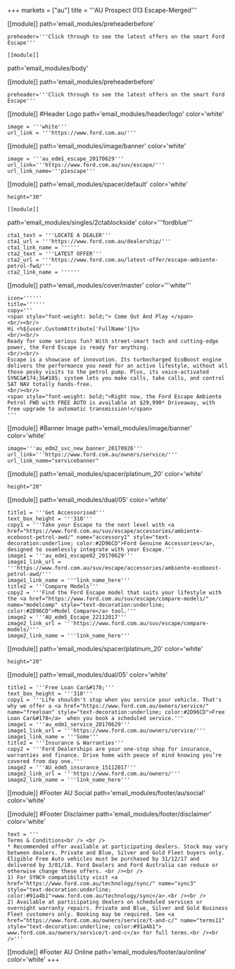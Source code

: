 +++
markets = ["au"]
title = '''AU Prospect 013 Escape-Merged'''


[[module]]
path='email_modules/preheaderbefore'

	preheader='''Click through to see the latest offers on the smart Ford Escape'''

	[[module]]
path='email_modules/body'


[[module]]
path='email_modules/preheaderbefore'


	preheader='''Click through to see the latest offers on the smart Ford Escape'''
    
[[module]] #Header Logo
path='email_modules/header/logo'
color='white'

	image = '''white'''
	url_link = '''https://www.ford.com.au/'''
 
[[module]]
path='email_modules/image/banner'
color='white'

    image = '''au_edm1_escape_20170629'''
	url_link='''https://www.ford.com.au/suv/escape/'''
	url_link_name='''p1escape''' 

[[module]]
path='email_modules/spacer/default'
color='white'

	height="30"
    
    [[module]]
path='email_modules/singles/2ctablockside'
color='''fordblue'''

	cta1_text = '''LOCATE A DEALER'''
	cta1_url = '''https://www.ford.com.au/dealership/'''
	cta1_link_name = ''''''
	cta2_text = '''LATEST OFFER'''
	cta2_url = '''https://www.ford.com.au/latest-offer/escape-ambiente-petrol-fwd/'''
	cta2_link_name = ''''''


[[module]]
path='email_modules/cover/master'
color='''white'''

	icon=''''''
	title=''''''
	copy='''
    <span style="font-weight: bold;"> Come Out And Play </span>
    <br/><br/>
    Hi <%${user.CustomAttribute['FullName']}%>
    <br/><br/>
    Ready for some serious fun? With street-smart tech and cutting-edge power, the Ford Escape is ready for anything.
    <br/><br/>
    Escape is a showcase of innovation. Its turbocharged EcoBoost engine delivers the performance you need for an active lifestyle, without all those pesky visits to the petrol pump. Plus, its voice-activated SYNC&#174;3&#185; system lets you make calls, take calls, and control SAT NAV totally hands-free. 
    <br/><br/> 
    <span style="font-weight: bold;">Right now, the Ford Escape Ambiente Petrol FWD with FREE AUTO is available at $29,990* Driveaway, with free upgrade to automatic transmission!</span> 
    '''
  

[[module]] #Banner Image
path='email_modules/image/banner'
color='white'

	image='''au_edm2_svc_new_banner_20170926'''
	url_link='''https://www.ford.com.au/owners/service/'''
	url_link_name="servicebanner"

[[module]]
path='email_modules/spacer/platinum_20'
color='white'

	height="20"
    
[[module]]
path='email_modules/dual/05'
color='white'

    title1 = '''Get Accessorised'''
    text_box_height = '''310'''
	copy1 = '''Take your Escape to the next level with <a href="https://www.ford.com.au/suv/escape/accessories/ambiente-ecoboost-petrol-awd/" name="accessory1" style="text-decoration:underline; color:#2D96CD">Ford Genuine Accessories</a>, designed to seamlessly integrate with your Escape.'''
	image1 = '''au_edm1_escape02_20170629'''
	image1_link_url = '''https://www.ford.com.au/suv/escape/accessories/ambiente-ecoboost-petrol-awd/'''
	image1_link_name = '''link_name_here'''
	title2 = '''Compare Models'''
	copy2 = '''Find the Ford Escape model that suits your lifestyle with the <a href="https://www.ford.com.au/suv/escape/compare-models/" name="modelcomp" style="text-decoration:underline; color:#2D96CD">Model Compare</a> tool.'''
	image2 = '''AU_edm5_Escape_22112017'''
	image2_link_url = '''https://www.ford.com.au/suv/escape/compare-models/'''
	image2_link_name = '''link_name_here'''
	
    
[[module]]
path='email_modules/spacer/platinum_20'
color='white'

	height="20"

[[module]]
path='email_modules/dual/05'
color='white'

	title1 = '''Free Loan Car&#178;'''
    text_box_height = '''310'''
	copy1 = '''Life shouldn't stop when you service your vehicle. That's why we offer a <a href="https://www.ford.com.au/owners/service/" name="freeloan" style="text-decoration:underline; color:#2D96CD">Free Loan Car&#178</a>  when you book a scheduled service.'''
	image1 = '''au_edm1_service_20170629'''
	image1_link_url = '''https://www.ford.com.au/owners/service/'''
	image1_link_name = '''Some'''
	title2 = '''Insurance & Warranties'''
	copy2 = '''Ford Dealerships are your one-stop shop for insurance, warranties and finance. Drive home with peace of mind knowing you’re covered from day one.'''
	image2 = '''AU_edm5_insurance_15112017'''
	image2_link_url = '''https://www.ford.com.au/owners/'''
	image2_link_name = '''link_name_here'''

[[module]] #Footer AU Social
path='email_modules/footer/au/social'
color='white'

[[module]] #Footer Disclaimer
path='email_modules/footer/disclaimer'
color='white'

	text = '''
    Terms & Conditions<br /> <br />
    * Recommended offer available at participating dealers. Stock may vary between dealers. Private and Blue, Silver and Gold Fleet buyers only. Eligible Free Auto vehicles must be purchased by 31/12/17 and delivered by 3/01/18. Ford Dealers and Ford Australia can reduce or otherwise change these offers. <br /><br />
    1) For SYNC® compatibility visit <a href="https://www.ford.com.au/technology/sync/" name="sync3" style="text-decoration:underline; color:#91a4b1">www.ford.com.au/technology/sync</a>.<br /><br />
    2) Available at participating dealers on scheduled services or overnight warranty repairs. Private and Blue, Silver and Gold Business Fleet customers only. Booking may be required. See <a href="https://www.ford.com.au/owners/service/t-and-c/" name="terms11" style="text-decoration:underline; color:#91a4b1"> www.ford.com.au/owners/service/t-and-c</a> for full terms.<br /><br />'''

[[module]] #Footer AU Online
path='email_modules/footer/au/online'
color='white'
+++
